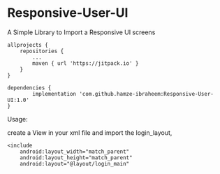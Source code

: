 # Responsive-User-UI
A Simple Library to Import a Responsive UI screens

	allprojects {
		repositories {
			...
			maven { url 'https://jitpack.io' }
		}
	}
  
  	dependencies {
	        implementation 'com.github.hamze-ibraheem:Responsive-User-UI:1.0'
	}

Usage:

create a View in your xml file and import the login_layout,

    <include
        android:layout_width="match_parent"
        android:layout_height="match_parent"
        android:layout="@layout/login_main"

